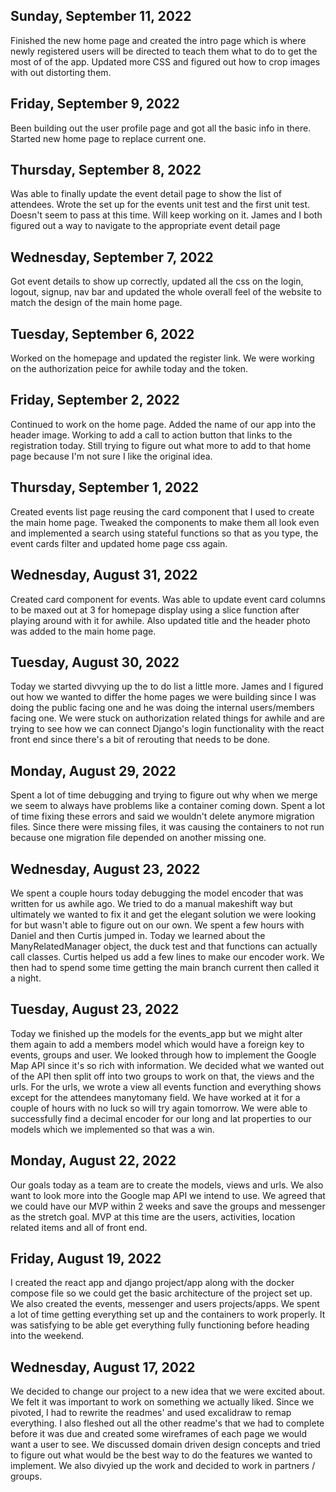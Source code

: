 ## Sunday, September 11, 2022
Finished the new home page and created the intro page
which is where newly registered users will be directed
to teach them what to do to get the most of of the app.
Updated more CSS and figured out how to crop images with
out distorting them.

## Friday, September 9, 2022
Been building out the user profile page and got all the
basic info in there. Started new home page to replace
current one.

## Thursday, September 8, 2022
Was able to finally update the event detail page to show
the list of attendees. Wrote the set up for the events
unit test and the first unit test. Doesn't seem to pass
at this time. Will keep working on it. James and I both
figured out a way to navigate to the appropriate event
detail page

## Wednesday, September 7, 2022
Got event details to show up correctly, updated all
the css on the login, logout, signup, nav bar and updated
the whole overall feel of the website to match the design
of the main home page.

## Tuesday, September 6, 2022
Worked on the homepage and updated the register link.
We were working on the authorization peice for awhile
today and the token.

## Friday, September 2, 2022
Continued to work on the home page. Added the name of
our app into the header image. Working to add a call
to action button that links to the registration today.
Still trying to figure out what more to add to that
home page because I'm not sure I like the original idea.

## Thursday, September 1, 2022
Created events list page reusing the card component
that I used to create the main home page. Tweaked
the components to make them all look even and implemented
a search using stateful functions so that as you type, the
event cards filter and updated home page css again.

## Wednesday, August 31, 2022
Created card component for events. Was able to update 
event card columns to be maxed out at 3 for homepage
display using a slice function after playing around
with it for awhile. Also updated title and the header
photo was added to the main home page.

## Tuesday, August 30, 2022
Today we started divvying up the to do list a little more. James
and I figured out how we wanted to differ the home pages we were
building since I was doing the public facing one and he was doing
the internal users/members facing one. We were stuck on authorization
related things for awhile and are trying to see how we can connect
Django's login functionality with the react front end since there's
a bit of rerouting that needs to be done.


## Monday, August 29, 2022
Spent a lot of time debugging and trying to figure out why when we
merge we seem to always have problems like a container coming down.
Spent a lot of time fixing these errors and said we wouldn't delete
anymore migration files. Since there were missing files, it was
causing the containers to not run because one migration file depended
on another missing one.

## Wednesday, August 23, 2022
We spent a couple hours today debugging the model encoder that was
written for us awhile ago. We tried to do a manual makeshift way but
ultimately we wanted to fix it and get the elegant solution we were
looking for but wasn't able to figure out on our own. We spent a few
hours with Daniel and then Curtis jumped in. Today we learned about
the ManyRelatedManager object, the duck test and that functions can
actually call classes. Curtis helped us add a few lines to make our
encoder work. We then had to spend some time getting the main branch
current then called it a night.

## Tuesday, August 23, 2022
Today we finished up the models for the events_app but we might alter
them again to add a members model which would have a foreign key to
events, groups and user. We looked through how to implement the Google
Map API since it's so rich with information. We decided what we wanted
out of the API then split off into two groups to work on that, the views
and the urls. For the urls, we wrote a view all events function and
everything shows except for the attendees manytomany field. We have worked
at it for a couple of hours with no luck so will try again tomorrow. We
were able to successfully find a decimal encoder for our long and lat
properties to our models which we implemented so that was a win.

## Monday, August 22, 2022
Our goals today as a team are to create the models, views and urls.
We also want to look more into the Google map API we intend to use.
We agreed that we could have our MVP within 2 weeks and save the 
groups and messenger as the stretch goal. MVP at this time are the users,
activities, location related items and all of front end.

## Friday, August 19, 2022
I created the react app and django project/app along with the docker
compose file so we could get the basic architecture of the project
set up. We also created the events, messenger and users projects/apps.
We spent a lot of time getting everything set up and the containers to
work properly. It was satisfying to be able get everything fully 
functioning before heading into the weekend.


## Wednesday, August 17, 2022
We decided to change our project to a new idea that we were excited about.
We felt it was important to work on something we actually liked. Since we
pivoted, I had to rewrite the readmes' and used excalidraw to remap
everything. I also fleshed out all the other readme's that we had to
complete before it was due and created some wireframes of each page we
would want a user to see. We discussed domain driven design concepts
and tried to figure out what would be the best way to do the features
we wanted to implement. We also divyied up the work and decided to work
in partners / groups.